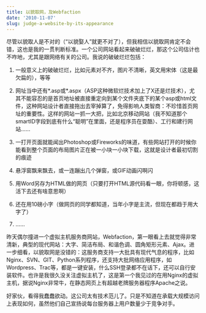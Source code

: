 ```yaml
---
title: 以貌取网，及Webfaction
date: '2010-11-07'
slug: judge-a-website-by-its-appearance
---
```


尽管以貌取人是不对的（“以貌娶人”就更不对了），但我相信以貌取网肯定不会错，这也是我的一贯判断标准。一个公司网站看起来破破烂烂，那这个公司估计也不咋地，尤其是跟网络有关的公司。我说的破破烂烂包括：



	
  1. 一般意义上的破破烂烂，比如元素对不齐，图片不清晰，英文用宋体（这是最欠扁的），等等

	
  2. 网址当中还有*.asp或*.aspx（ASP这种微软烂技术加上了X还是烂技术），尤其不能容忍的是首页地址被直接重定向到某个文件夹底下的某个asp或html文件，这种网站设计者直接拖出去宰掉算了，免得影响人类智商：不珍惜首页网址的重要性。这样的网站一抓一大把，比如北京移动网站（我不知道那个smartID字段到底有什么“聪明”在里面，还是程序员在耍酷）、工行和建行网站……

	
  3. 一打开页面就能闻出Photoshop或Fireworks的味道，有些网站打开的时候你能看到整个页面的布局图片正在被一小块一小块下载，这就是设计者最初切割的痕迹

	
  4. 悬浮窗飘来飘去，或一连蹦出几个弹窗，或GIF动画闪啊闪

	
  5. 用Word另存为HTML做的网页（只要打开HTML源代码看一眼，你将顿感，这活下去还有啥意思啊）

	
  6. 还在用10磅小字（做网页的同学都知道，当年小字是主流，但现在都趋于用大字了）

	
  7. ……


昨天偶尔撞进一个虚拟主机服务商网站，Webfaction，第一眼看上去就觉得非常清新，典型的现代网站：大字、简洁布局、和谐色调、圆角矩形元素、Ajax。进一步细看，以貌取网是没错的：这服务商支持一大批具有现代气息的程序，比如Nginx、SVN、GIT、Python系列程序，还支持大批网络应用程序，如Wordpress、Trac等，都是一键安装，什么SSH登录都不在话下，还可以自行安装软件。也许是我很久没关注虚拟主机了，这是第一个我见过的在用Nginx的虚拟主机，据说Nginx非常牛，在静态网页上有超越老牌服务器程序Apache之说。

好家伙，看得我蠢蠢欲动。这公司太有技术范儿了。只是不知道在承载大规模访问上表现如何，虽然他们自己宣扬说每台服务器上用户数量少于竞争对手。
